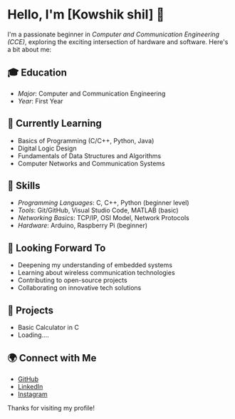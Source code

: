 # Hello, I'm [Kowshik shil] 👋

I'm a passionate beginner in *Computer and Communication Engineering (CCE)*, exploring the exciting intersection of hardware and software. Here's a bit about me:

## 🎓 Education
- *Major*: Computer and Communication Engineering
- *Year*: First Year

## 🌱 Currently Learning
- Basics of Programming (C/C++, Python, Java)
- Digital Logic Design
- Fundamentals of Data Structures and Algorithms
- Computer Networks and Communication Systems

## 🔧 Skills
- *Programming Languages*: C, C++, Python (beginner level)
- *Tools*: Git/GitHub, Visual Studio Code, MATLAB (basic)
- *Networking Basics*: TCP/IP, OSI Model, Network Protocols
- *Hardware*: Arduino, Raspberry Pi (beginner)

## 👀 Looking Forward To
- Deepening my understanding of embedded systems
- Learning about wireless communication technologies
- Contributing to open-source projects
- Collaborating on innovative tech solutions

## 🚀 Projects
- Basic Calculator in C
- Loading....

## 🌍 Connect with Me
- [GitHub](https://github.com/KowshikSD890)
- [LinkedIn](https://linkedin.com/in/Kowshik_Shil)
-  [Instagram](https://instagram.com/roy.kowshik9x)






Thanks for visiting my profile!
